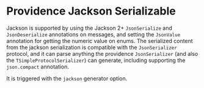 Providence Jackson Serializable
===============================

Jackson is supported by using the Jackson 2+ `JsonSerialize` and `JsonDeserialize` annotations
on messages, and setting the `JsonValue` annotation for getting the numeric value on enums.
The serialized content from the jackson serialization is compatible with the `JsonSerializer`
protocol, and it can parse anything the providence `JsonSerializer` (and also the
`TSimpleProtocolSerializer`) can generate, including supporting the `json.compact` annotation.

It is triggered with the `jackson` generator option.
